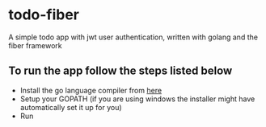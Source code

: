 # todo-fiber


<p>A simple todo app with jwt user authentication, written with golang and the fiber framework</p>

## To run the app follow the steps listed below

- Install the go language compiler from [here](https://go.dev/dl)
- Setup your GOPATH (if you are using windows the installer might have automatically set it up for you)
- Run 
